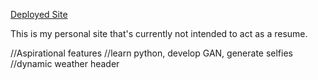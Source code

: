 [Deployed Site](https://katiechurchwell.github.io/personal-site/landing-page)

This is my personal site that's currently not intended to act as a resume.

//Aspirational features
//learn python, develop GAN, generate selfies
//dynamic weather header